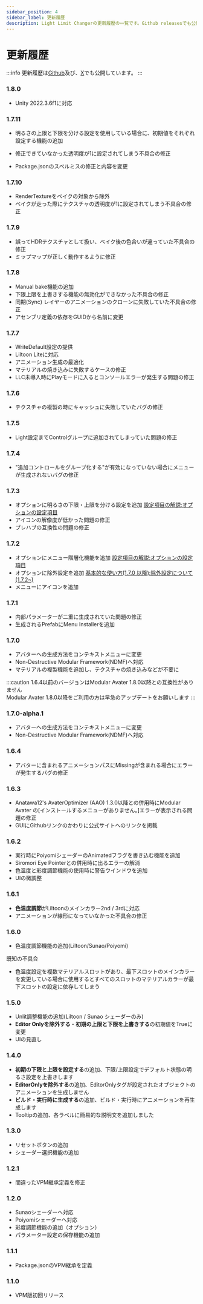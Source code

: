 ```yaml
---
sidebar_position: 4
sidebar_label: 更新履歴
description: Light Limit Changerの更新履歴の一覧です。Github releasesでも公開しています
---
```


# 更新履歴

:::info
更新履歴は[Github](https://github.com/Azukimochi/LightLimitChangerForMA/releases)及び、[X](https://twitter.com/search?q=from%3Aazukimochi25%20%23LightLimitChanger&src=typed_query&f=live)でも公開しています。
:::

### 1.8.0
- Unity 2022.3.6f1に対応

### 1.7.11
- 明るさの上限と下限を分ける設定を使用している場合に、初期値をそれぞれ設定する機能の追加

- 修正できていなかった透明度が1に設定されてしまう不具合の修正
- Package.jsonのスペルミスの修正と内容を変更


### 1.7.10
- RenderTextureをベイクの対象から除外
- ベイクが走った際にテクスチャの透明度が1に設定されてしまう不具合の修正

### 1.7.9
- 誤ってHDRテクスチャとして扱い、ベイク後の色合いが違っていた不具合の修正
- ミップマップが正しく動作するように修正

### 1.7.8
- Manual bake機能の追加
- 下限上限を上書きする機能の無効化ができなかった不具合の修正
- 同期(Sync) レイヤーのアニメーションのクローンに失敗していた不具合の修正
- アセンブリ定義の依存をGUIDから名前に変更

### 1.7.7 
- WriteDefault設定の提供
- Liltoon Liteに対応
- アニメーション生成の最適化
- マテリアルの焼き込みに失敗するケースの修正
- LLC未導入時にPlayモードに入るとコンソールエラーが発生する問題の修正

### 1.7.6
- テクスチャの複製の時にキャッシュに失敗していたバグの修正

### 1.7.5
- Light設定までControlグループに追加されてしまっていた問題の修正

### 1.7.4
- "追加コントロールをグループ化する"が有効になっていない場合にメニューが生成されないバグの修正

### 1.7.3
- オプションに明るさの下限・上限を分ける設定を追加 [設定項目の解説:オプションの設定項目](/docs/discription/disc_param#オプションの設定項目)
- アイコンの解像度が低かった問題の修正
- プレハブの互換性の問題の修正

### 1.7.2
- オプションにメニュー階層化機能を追加 [設定項目の解説:オプションの設定項目](/docs/discription/disc_param#オプションの設定項目)
- オプションに除外設定を追加 [基本的な使い方(1.7.0 以降):除外設定について(1.7.2~)](/docs/howtouse/howtouse-basic#除外設定について172)
- メニューにアイコンを追加

### 1.7.1
- 内部パラメーターが二重に生成されていた問題の修正
- 生成されるPrefabにMenu Installerを追加

### 1.7.0
- アバターへの生成方法をコンテキストメニューに変更
- Non-Destructive Modular Framework(NDMF)へ対応
- マテリアルの複製機能を追加し、テクスチャの焼き込みなどが不要に

:::caution
1.6.4以前のバージョンはModular Avater 1.8.0以降との互換性がありません  
Modular Avater 1.8.0以降をご利用の方は早急のアップデートをお願いします
:::

### 1.7.0-alpha.1
- アバターへの生成方法をコンテキストメニューに変更
- Non-Destructive Modular Framework(NDMF)へ対応

### 1.6.4
- アバターに含まれるアニメーションパスにMissingが含まれる場合にエラーが発生するバグの修正

### 1.6.3
- Anatawa12's AvaterOptimizer (AAO) 1.3.0以降との併用時にModular Avater の[インストールするメニューがありません。]エラーが表示される問題の修正
- GUIにGithubリンクのかわりに公式サイトへのリンクを掲載

### 1.6.2
- 実行時にPoiyomiシェーダーのAnimatedフラグを書き込む機能を追加
- Siromori Eye Pointerとの併用時に出るエラーの解消
- 色温度と彩度調節機能の使用時に警告ウインドウを追加
- UIの微調整


### 1.6.1
- **色温度調節**がLiltoonのメインカラー2nd / 3rdに対応
- アニメーションが線形になっていなかった不具合の修正

### 1.6.0
- 色温度調節機能の追加(Liltoon/Sunao/Poiyomi)

既知の不具合
- 色温度設定を複数マテリアルスロットがあり、最下スロットのメインカラーを変更している場合に使用するとすべてのスロットのマテリアルカラーが最下スロットの設定に依存してしまう

### 1.5.0
- Unlit調整機能の追加(Liltoon / Sunao シェーダーのみ)
- **Editor Onlyを除外する**・**初期の上限と下限を上書きする**の初期値をTrueに変更
- UIの見直し

### 1.4.0
- **初期の下限と上限を設定する**の追加、下限/上限設定でデフォルト状態の明るさ設定を上書きします
- **EditorOnlyを除外する**の追加、EditorOnlyタグが設定されたオブジェクトのアニメーションを生成しません
- **ビルド・実行時に生成する**の追加、ビルド・実行時にアニメーションを再生成します
- Tooltipの追加、各ラベルに簡易的な説明文を追加しました

### 1.3.0
- リセットボタンの追加
- シェーダー選択機能の追加

### 1.2.1
- 間違ったVPM継承定義を修正

### 1.2.0
- Sunaoシェーダーへ対応
- Poiyomiシェーダーへ対応
- 彩度調節機能の追加（オプション）
- パラメーター設定の保存機能の追加

### 1.1.1
- Package.jsonのVPM継承を定義

### 1.1.0
- VPM版初回リリース